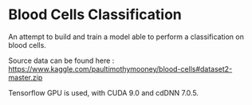 #  Blood Cells Classification 

An attempt to build and train a model able to perform a classification on blood cells. 

Source data can be found here : https://www.kaggle.com/paultimothymooney/blood-cells#dataset2-master.zip

Tensorflow GPU is used, with CUDA 9.0 and cdDNN 7.0.5. 


